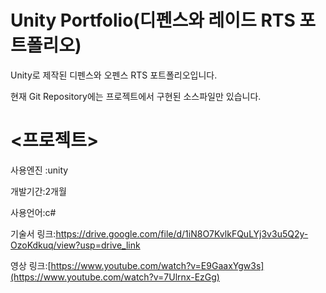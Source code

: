 # Unity Portfolio(디펜스와 레이드 RTS 포트폴리오)

Unity로 제작된 디펜스와 오펜스 RTS 포트폴리오입니다.

현재 Git Repository에는 프로젝트에서 구현된 소스파일만 있습니다.

# <프로젝트>

사용엔진 :unity

개발기간:2개월

사용언어:c#



기술서 링크:https://drive.google.com/file/d/1iN8O7KvlkFQuLYj3v3u5Q2y-OzoKdkuq/view?usp=drive_link

영상 링크:[https://www.youtube.com/watch?v=E9GaaxYgw3s](https://www.youtube.com/watch?v=7Ulrnx-EzGg)
